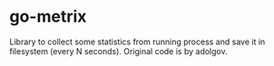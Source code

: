 # go-metrix
Library to collect some statistics from running process and save it in filesystem (every N seconds). Original code is by adolgov.

